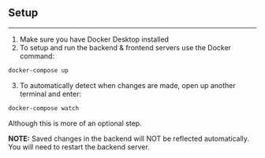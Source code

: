 ## Setup

---

1. Make sure you have Docker Desktop installed
2. To setup and run the backend & frontend servers use the Docker command:

```bash
docker-compose up
```

3. To automatically detect when changes are made, open up another terminal and enter:

```bash
docker-compose watch
```

Although this is more of an optional step.

<b>NOTE:</b> Saved changes in the backend will NOT be reflected automatically. You will need to restart the backend server.
